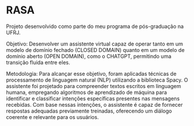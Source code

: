# RASA
Projeto desenvolvido como parte do meu programa de pós-graduação na UFRJ.

Objetivo: Desenvolver um assistente virtual capaz de operar tanto em um modelo de domínio fechado (CLOSED DOMAIN) quanto em um modelo de domínio aberto (OPEN DOMAIN), como o CHATGPT, permitindo uma transição fluida entre eles.

Metodologia: Para alcançar esse objetivo, foram aplicadas técnicas de processamento de linguagem natural (NLP) utilizando a biblioteca Spacy. O assistente foi projetado para compreender textos escritos em linguagem humana, empregando algoritmos de aprendizado de máquina para identificar e classificar intenções específicas presentes nas mensagens recebidas. Com base nessas intenções, o assistente é capaz de fornecer respostas adequadas previamente treinadas, oferecendo um diálogo coerente e relevante para os usuários.
